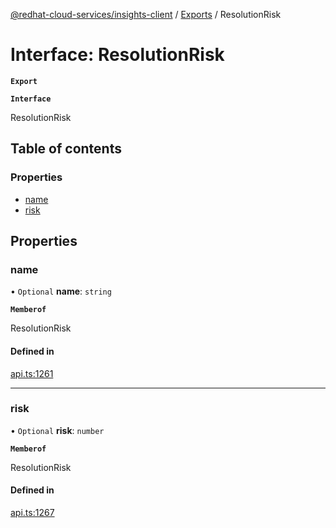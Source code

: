 [@redhat-cloud-services/insights-client](../README.md) / [Exports](../modules.md) / ResolutionRisk

# Interface: ResolutionRisk

**`Export`**

**`Interface`**

ResolutionRisk

## Table of contents

### Properties

- [name](ResolutionRisk.md#name)
- [risk](ResolutionRisk.md#risk)

## Properties

### name

• `Optional` **name**: `string`

**`Memberof`**

ResolutionRisk

#### Defined in

[api.ts:1261](https://github.com/mkholjuraev/javascript-clients/blob/master/packages/insights/api.ts#L1261)

___

### risk

• `Optional` **risk**: `number`

**`Memberof`**

ResolutionRisk

#### Defined in

[api.ts:1267](https://github.com/mkholjuraev/javascript-clients/blob/master/packages/insights/api.ts#L1267)
